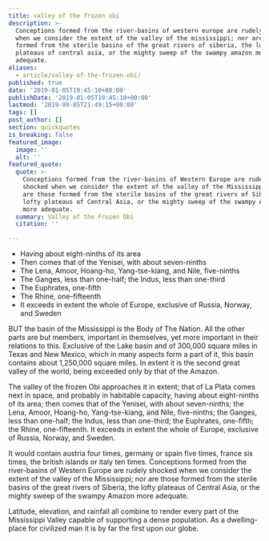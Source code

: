 ```yaml
---
title: valley of the frozen obi
description: >-
  Conceptions formed from the river-basins of western europe are rudely shocked
  when we consider the extent of the valley of the mississippi; nor are those
  formed from the sterile basins of the great rivers of siberia, the lofty
  plateaus of central asia, or the mighty sweep of the swampy amazon more
  adequate.
aliases:
  - article/valley-of-the-frozen-obi/
published: true
date: '2019-01-05T19:45:10+00:00'
publishDate: '2019-01-05T19:45:10+00:00'
lastmod: '2019-09-05T21:49:15+00:00'
tags: []
post_author: []
section: quickquotes
is_breaking: false
featured_image:
  image: ''
  alt: ''
featured_quote:
  quote: >-
    Conceptions formed from the river-basins of Western Europe are rudely
    shocked when we consider the extent of the valley of the Mississippi; nor
    are those formed from the sterile basins of the great rivers of Siberia, the
    lofty plateaus of Central Asia, or the mighty sweep of the swampy Amazon
    more adequate.
  summary: Valley of the Frozen Obi
  citation: ''

---
```

*   Having about eight-ninths of its area
*   Then comes that of the Yenisei, with about seven-ninths
*   The Lena, Amoor, Hoang-ho, Yang-tse-kiang, and Nile, five-ninths
*   The Ganges, less than one-half; the Indus, less than one-third
*   The Euphrates, one-fifth
*   The Rhine, one-fifteenth
*   It exceeds in extent the whole of Europe, exclusive of Russia, Norway, and Sweden

BUT the basin of the Mississippi is the Body of The Nation. All the other parts are but members, important in themselves, yet more important in their relations to this. Exclusive of the Lake basin and of 300,000 square miles in Texas and New Mexico, which in many aspects form a part of it, this basin contains about 1,250,000 square miles. In extent it is the second great valley of the world, being exceeded only by that of the Amazon.

The valley of the frozen Obi approaches it in extent; that of La Plata comes next in space, and probably in habitable capacity, having about eight-ninths of its area; then comes that of the Yenisei, with about seven-ninths; the Lena, Amoor, Hoang-ho, Yang-tse-kiang, and Nile, five-ninths; the Ganges, less than one-half; the Indus, less than one-third; the Euphrates, one-fifth; the Rhine, one-fifteenth. It exceeds in extent the whole of Europe, exclusive of Russia, Norway, and Sweden.

It would contain austria four times, germany or spain five times, france six times, the british islands or italy ten times. Conceptions formed from the river-basins of Western Europe are rudely shocked when we consider the extent of the valley of the Mississippi; nor are those formed from the sterile basins of the great rivers of Siberia, the lofty plateaus of Central Asia, or the mighty sweep of the swampy Amazon more adequate.

Latitude, elevation, and rainfall all combine to render every part of the Mississippi Valley capable of supporting a dense population. As a dwelling-place for civilized man it is by far the first upon our globe.